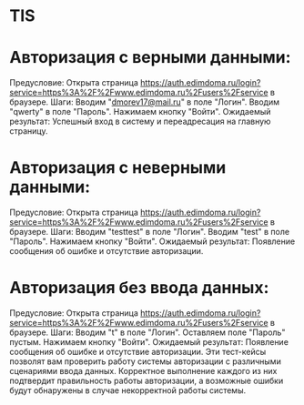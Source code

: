 # TIS
# Авторизация с верными данными:
Предусловие: Открыта страница https://auth.edimdoma.ru/login?service=https%3A%2F%2Fwww.edimdoma.ru%2Fusers%2Fservice в браузере.
Шаги:
Вводим "dmorev17@mail.ru" в поле "Логин".
Вводим "qwerty" в поле "Пароль".
Нажимаем кнопку "Войти".
Ожидаемый результат: Успешный вход в систему и переадресация на главную страницу.
# Авторизация с неверными данными:
Предусловие: Открыта страница https://auth.edimdoma.ru/login?service=https%3A%2F%2Fwww.edimdoma.ru%2Fusers%2Fservice в браузере.
Шаги:
Вводим "testtest" в поле "Логин".
Вводим "test" в поле "Пароль".
Нажимаем кнопку "Войти".
Ожидаемый результат: Появление сообщения об ошибке и отсутствие авторизации.
# Авторизация без ввода данных:
Предусловие: Открыта страница https://auth.edimdoma.ru/login?service=https%3A%2F%2Fwww.edimdoma.ru%2Fusers%2Fservice в браузере.
Шаги:
Вводим "t" в поле "Логин".
Оставляем поле "Пароль" пустым.
Нажимаем кнопку "Войти".
Ожидаемый результат: Появление сообщения об ошибке и отсутствие авторизации.
Эти тест-кейсы позволят вам проверить работу системы авторизации с различными сценариями ввода данных. Корректное выполнение каждого из них подтвердит правильность работы авторизации, а возможные ошибки будут обнаружены в случае некорректной работы системы.
